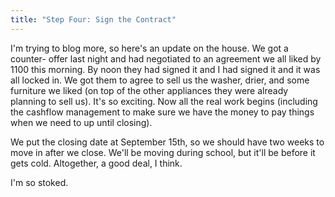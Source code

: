 ```yaml
---
title: "Step Four: Sign the Contract"
---
```

I'm trying to blog more, so here's an update on the house. We got a counter-
offer last night and had negotiated to an agreement we all liked by 1100 this
morning. By noon they had signed it and I had signed it and it was all locked
in. We got them to agree to sell us the washer, drier, and some furniture we
liked (on top of the other appliances they were already planning to sell us).
It's so exciting. Now all the real work begins (including the cashflow
management to make sure we have the money to pay things when we need to up
until closing).

We put the closing date at September 15th, so we should have two weeks to move
in after we close. We'll be moving during school, but it'll be before it gets
cold. Altogether, a good deal, I think.

I'm so stoked.

